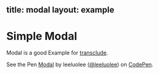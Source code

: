 title: modal
layout: example
------

# Simple Modal

Modal is a good Example for [transclude](http://regularjs.github.io/reference/?syntax-en#template-syntax-include-transclude-with-include).


<p data-height="425" data-theme-id="480" data-slug-hash="kGqel" data-default-tab="result" class='codepen'>See the Pen <a href='http://codepen.io/leeluolee/pen/kGqel/'>Modal</a> by leeluolee (<a href='http://codepen.io/leeluolee'>@leeluolee</a>) on <a href='http://codepen.io'>CodePen</a>.</p>
